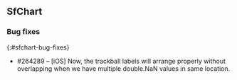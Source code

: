 ## SfChart 

### Bug fixes
{:#sfchart-bug-fixes}

* \#264289 – [iOS] Now, the trackball labels will arrange properly without overlapping when we have multiple double.NaN values in same location.